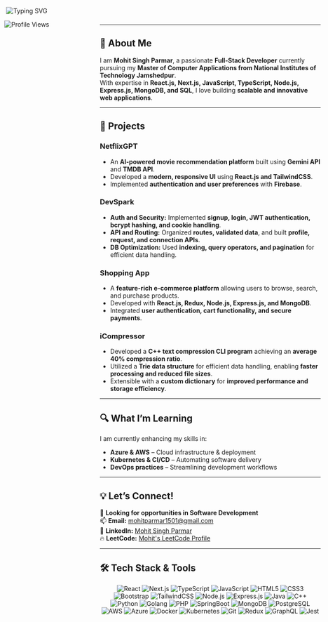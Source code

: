 
<div style="position: fixed; top: 10px; left: 10px; z-index: 1000;">
  <!-- Typing Animation -->
  <p align="center">
    <img src="https://readme-typing-svg.herokuapp.com?font=Cooper+Black&color=FFFFFF&size=30&center=true&vCenter=true&width=1000&height=30&lines=Hi+My+name+is+Mohit+%F0%9F%91%8B;I'm+a+Full-Stack+Developer+%F0%9F%92%BB;I+love+building+scalable+web+applications" alt="Typing SVG">
  </p>

  <p align="center">
    <img src="https://komarev.com/ghpvc/?username=mohitparmar1501&color=brightgreen" alt="Profile Views">
  </p>
</div>

---

## 👋 About Me  
I am **Mohit Singh Parmar**, a passionate **Full-Stack Developer** currently pursuing my **Master of Computer Applications from National Institutes of Technology Jamshedpur**.  
With expertise in **React.js, Next.js, JavaScript, TypeScript, Node.js, Express.js, MongoDB, and SQL**, I love building **scalable and innovative web applications**.  

---

## 🚀 Projects  

### **NetflixGPT**  
- An **AI-powered movie recommendation platform** built using **Gemini API** and **TMDB API**.  
- Developed a **modern, responsive UI** using **React.js and TailwindCSS**.  
- Implemented **authentication and user preferences** with **Firebase**. 

### **DevSpark**  
- **Auth and Security:** Implemented **signup, login, JWT authentication, bcrypt hashing, and cookie handling**.  
- **API and Routing:** Organized **routes, validated data**, and built **profile, request, and connection APIs**.  
- **DB Optimization:** Used **indexing, query operators, and pagination** for efficient data handling.

### **Shopping App**  
- A **feature-rich e-commerce platform** allowing users to browse, search, and purchase products.  
- Developed with **React.js, Redux, Node.js, Express.js, and MongoDB**.  
- Integrated **user authentication, cart functionality, and secure payments**. 

### **iCompressor**  
- Developed a **C++ text compression CLI program** achieving an **average 40% compression ratio**.  
- Utilized a **Trie data structure** for efficient data handling, enabling **faster processing and reduced file sizes**.  
- Extensible with a **custom dictionary** for **improved performance and storage efficiency**.  

---

## 🔍 What I’m Learning  
I am currently enhancing my skills in:  
- **Azure & AWS** – Cloud infrastructure & deployment  
- **Kubernetes & CI/CD** – Automating software delivery  
- **DevOps practices** – Streamlining development workflows  

---

## 💡 Let’s Connect!  
💼 **Looking for opportunities in Software Development**  
📫 **Email:** mohitparmar1501@gmail.com  
🔗 **LinkedIn:** [Mohit Singh Parmar](https://www.linkedin.com/in/mohit-singh-parmar-1ba948274/)  
🔥 **LeetCode:** [Mohit's LeetCode Profile](https://leetcode.com/mohitparmar1501/)  

---

## 🛠️ Tech Stack & Tools  

<p align="center">
  <!-- Frontend Techs -->
  <img src="https://img.shields.io/badge/React-20232A?style=for-the-badge&logo=react&logoColor=61DAFB" alt="React">
  <img src="https://img.shields.io/badge/Next.js-000000?style=for-the-badge&logo=next.js&logoColor=white" alt="Next.js">
  <img src="https://img.shields.io/badge/TypeScript-3178C6?style=for-the-badge&logo=typescript&logoColor=white" alt="TypeScript">
  <img src="https://img.shields.io/badge/JavaScript-F7DF1E?style=for-the-badge&logo=javascript&logoColor=black" alt="JavaScript">
  <img src="https://img.shields.io/badge/HTML5-E34F26?style=for-the-badge&logo=html5&logoColor=white" alt="HTML5">
  <img src="https://img.shields.io/badge/CSS3-1572B6?style=for-the-badge&logo=css3&logoColor=white" alt="CSS3">
  <img src="https://img.shields.io/badge/Bootstrap-563D7C?style=for-the-badge&logo=bootstrap&logoColor=white" alt="Bootstrap">
  <img src="https://img.shields.io/badge/TailwindCSS-06B6D4?style=for-the-badge&logo=tailwindcss&logoColor=white" alt="TailwindCSS">

  <!-- Backend Techs -->
  <img src="https://img.shields.io/badge/Node.js-43853D?style=for-the-badge&logo=node.js&logoColor=white" alt="Node.js">
  <img src="https://img.shields.io/badge/Express.js-000000?style=for-the-badge&logo=express&logoColor=white" alt="Express.js">
  <img src="https://img.shields.io/badge/Java-007396?style=for-the-badge&logo=java&logoColor=white" alt="Java">
  <img src="https://img.shields.io/badge/C%2B%2B-00599C?style=for-the-badge&logo=cplusplus&logoColor=white" alt="C++">
  <img src="https://img.shields.io/badge/Python-3776AB?style=for-the-badge&logo=python&logoColor=white" alt="Python">
  <img src="https://img.shields.io/badge/Golang-00ADD8?style=for-the-badge&logo=go&logoColor=white" alt="Golang">
  <img src="https://img.shields.io/badge/PHP-777BB4?style=for-the-badge&logo=php&logoColor=white" alt="PHP">
  <img src="https://img.shields.io/badge/SpringBoot-6DB33F?style=for-the-badge&logo=springboot&logoColor=white" alt="SpringBoot">

  <!-- Database -->
  <img src="https://img.shields.io/badge/MongoDB-47A248?style=for-the-badge&logo=mongodb&logoColor=white" alt="MongoDB">
  <img src="https://img.shields.io/badge/PostgreSQL-336791?style=for-the-badge&logo=postgresql&logoColor=white" alt="PostgreSQL">

  <!-- Cloud & DevOps -->
  <img src="https://img.shields.io/badge/AWS-FF9900?style=for-the-badge&logo=amazonaws&logoColor=white" alt="AWS">
  <img src="https://img.shields.io/badge/Azure-0089D6?style=for-the-badge&logo=microsoftazure&logoColor=white" alt="Azure">
  <img src="https://img.shields.io/badge/Docker-2496ED?style=for-the-badge&logo=docker&logoColor=white" alt="Docker">
  <img src="https://img.shields.io/badge/Kubernetes-326CE5?style=for-the-badge&logo=kubernetes&logoColor=white" alt="Kubernetes">

  <!-- Tools -->
  <img src="https://img.shields.io/badge/Git-F05032?style=for-the-badge&logo=git&logoColor=white" alt="Git">
  <img src="https://img.shields.io/badge/Redux-764ABC?style=for-the-badge&logo=redux&logoColor=white" alt="Redux">
  <img src="https://img.shields.io/badge/GraphQL-E10098?style=for-the-badge&logo=graphql&logoColor=white" alt="GraphQL">
  <img src="https://img.shields.io/badge/Jest-C21325?style=for-the-badge&logo=jest&logoColor=white" alt="Jest">
</p>
